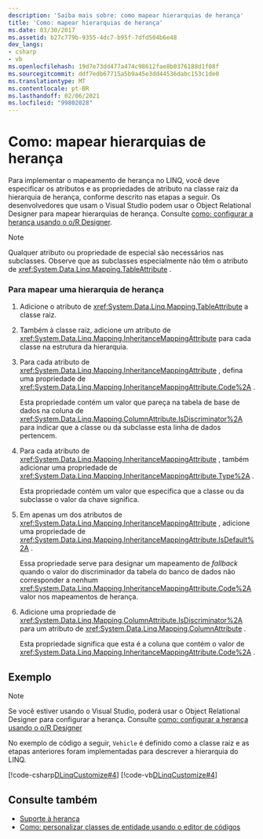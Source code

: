 ```yaml
---
description: 'Saiba mais sobre: como mapear hierarquias de herança'
title: 'Como: mapear hierarquias de herança'
ms.date: 03/30/2017
ms.assetid: b27c779b-9355-4dc7-b95f-7dfd504b6e48
dev_langs:
- csharp
- vb
ms.openlocfilehash: 19d7e73dd477a474c98612fae8b0376188d1f08f
ms.sourcegitcommit: ddf7edb67715a5b9a45e3dd44536dabc153c1de0
ms.translationtype: MT
ms.contentlocale: pt-BR
ms.lasthandoff: 02/06/2021
ms.locfileid: "99802028"
---
```

# <a name="how-to-map-inheritance-hierarchies"></a>Como: mapear hierarquias de herança

Para implementar o mapeamento de herança no LINQ, você deve especificar os atributos e as propriedades de atributo na classe raiz da hierarquia de herança, conforme descrito nas etapas a seguir. Os desenvolvedores que usam o Visual Studio podem usar o Object Relational Designer para mapear hierarquias de herança. Consulte [como: configurar a herança usando o o/R Designer](/visualstudio/data-tools/how-to-configure-inheritance-by-using-the-o-r-designer).  
  
> [!NOTE]
> Qualquer atributo ou propriedade de especial são necessários nas subclasses. Observe que as subclasses especialmente não têm o atributo de <xref:System.Data.Linq.Mapping.TableAttribute> .  
  
### <a name="to-map-an-inheritance-hierarchy"></a>Para mapear uma hierarquia de herança  
  
1. Adicione o atributo de <xref:System.Data.Linq.Mapping.TableAttribute> a classe raiz.  
  
2. Também à classe raiz, adicione um atributo de <xref:System.Data.Linq.Mapping.InheritanceMappingAttribute> para cada classe na estrutura da hierarquia.  
  
3. Para cada atributo de <xref:System.Data.Linq.Mapping.InheritanceMappingAttribute> , defina uma propriedade de <xref:System.Data.Linq.Mapping.InheritanceMappingAttribute.Code%2A> .  
  
     Esta propriedade contém um valor que pareça na tabela de base de dados na coluna de <xref:System.Data.Linq.Mapping.ColumnAttribute.IsDiscriminator%2A> para indicar que a classe ou da subclasse esta linha de dados pertencem.  
  
4. Para cada atributo de <xref:System.Data.Linq.Mapping.InheritanceMappingAttribute> , também adicionar uma propriedade de <xref:System.Data.Linq.Mapping.InheritanceMappingAttribute.Type%2A> .  
  
     Esta propriedade contém um valor que especifica que a classe ou da subclasse o valor da chave significa.  
  
5. Em apenas um dos atributos de <xref:System.Data.Linq.Mapping.InheritanceMappingAttribute> , adicione uma propriedade de <xref:System.Data.Linq.Mapping.InheritanceMappingAttribute.IsDefault%2A> .  
  
     Essa propriedade serve para designar um mapeamento de *fallback* quando o valor do discriminador da tabela do banco de dados não corresponder a nenhum <xref:System.Data.Linq.Mapping.InheritanceMappingAttribute.Code%2A> valor nos mapeamentos de herança.  
  
6. Adicione uma propriedade de <xref:System.Data.Linq.Mapping.ColumnAttribute.IsDiscriminator%2A> para um atributo de <xref:System.Data.Linq.Mapping.ColumnAttribute> .  
  
     Esta propriedade significa que esta é a coluna que contém o valor de <xref:System.Data.Linq.Mapping.InheritanceMappingAttribute.Code%2A> .  
  
## <a name="example"></a>Exemplo  
  
> [!NOTE]
> Se você estiver usando o Visual Studio, poderá usar o Object Relational Designer para configurar a herança. Consulte [como: configurar a herança usando o o/R Designer](/visualstudio/data-tools/how-to-configure-inheritance-by-using-the-o-r-designer)  
  
 No exemplo de código a seguir, `Vehicle` é definido como a classe raiz e as etapas anteriores foram implementadas para descrever a hierarquia do LINQ.  
  
 [!code-csharp[DLinqCustomize#4](../../../../../../samples/snippets/csharp/VS_Snippets_Data/DLinqCustomize/cs/Program.cs#4)]
 [!code-vb[DLinqCustomize#4](../../../../../../samples/snippets/visualbasic/VS_Snippets_Data/DLinqCustomize/vb/Module1.vb#4)]  
  
## <a name="see-also"></a>Consulte também

- [Suporte à herança](inheritance-support.md)
- [Como: personalizar classes de entidade usando o editor de códigos](how-to-customize-entity-classes-by-using-the-code-editor.md)
